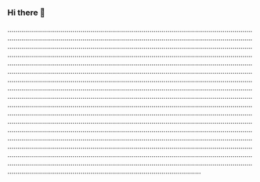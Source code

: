 ### Hi there 👋

..............................................................................................................................................................................................................................................................................................................................................................................................................................................................................................................................................................................................................................................................................................................................................................................................................................................................................................................................................................................................................................................................................................................................................................................................................................................................................................................................................................................................................................................................................................................................................................................................................................................................................................................................................................................................................................................................................................................................................................................................................................................................................................................................................................................................................................................................................................